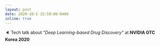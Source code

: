 ```yaml
---
layout: post
date: 2020-10-5 15:59:00-0400
inline: true
---
```


:speaker: Tech talk about *"Deep Learning-based Drug Discovery"* at **NVIDIA GTC Korea 2020**

